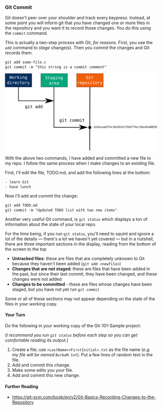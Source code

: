 ### Git Commit

Git doesn't peer over your shoulder and track every keypress. Instead, at some point you will inform git that you have changed one or more files in the repository and you want it to record those changes. You do this using the `commit` command.

This is actually a two-step process with Git, _for reasons_. First, you use the `add` command to _stage_ change(s). Then you _commit_ the changes and Git records them.

```
git add some-file.c
git commit -m "this string is a commit comment"
```

![git commit image](images/commit.png)

With the above two commands,  I have added and committed a new file to my repo. I follow the same process when I make changes to an existing file.

First, I'll edit the file, TODO.md, and add the following lines at the bottom:

```
- learn Git
- have lunch
```

Now I'll add and commit the change:

```
git add TODO.md
git commit -m "Updated TODO list with two new items"
```

Another very useful Git command, is `git status` which displays a ton of information about the state of your local repo.

For the time being, if you run `git status`, you'll need to squint and ignore a lot of the details &mdash; there's a lot we haven't yet covered &mdash; but in a nutshell, there are three important sections in the display, reading from the bottom of the screen to the top

- **Untracked files**: these are files that are completely unknown to Git because they haven't been added (`git add <newfile>`)
- **Changes that are not staged**: these are files that have been added in the past, but since their last commit, they have been changed, and these changes were not added
- **Changes to be committed** - these are files whose changes have been staged, but you have not yet run `git commit`

Some or all of these sections may not appear depending on the state of the files in your working copy.

#### Your Turn

Do the following in your working copy of the Git-101-Sample project:

(_I recommend you run `git status` before each step so you can get comfortable reading its output._)

1. Create a file; use `<LastName><FirstInitial>.txt` as the file name (_e.g. my file will be named `BurkeM.txt`_). Put a few lines of random text in the file.
2. Add and commit this change.
3. Make some edits you your file.
4. Add and commit this new change.

#### Further Reading

- https://git-scm.com/book/en/v2/Git-Basics-Recording-Changes-to-the-Repository

